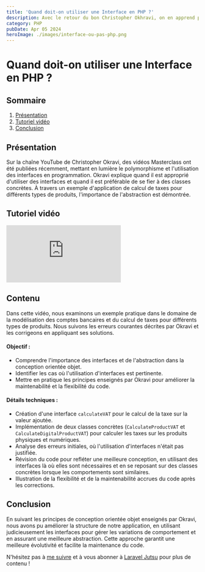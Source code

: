 ```yaml
---
title: 'Quand doit-on utiliser une Interface en PHP ?'
description: Avec le retour du bon Christopher Okhravi, on en apprend plus sur le polymorphisme.
category: PHP
pubDate: Apr 05 2024
heroImage: ./images/interface-ou-pas-php.png
---
```


# Quand doit-on utiliser une Interface en PHP ?

## Sommaire
1. [Présentation](#presentation)
2. [Tutoriel vidéo](#tutorielvideo)
3. [Conclusion](#conclusion)

## Présentation <a name="presentation"></a>

Sur la chaîne YouTube de Christopher Okravi, des vidéos Masterclass ont été publiées récemment, mettant en lumière le polymorphisme et l'utilisation des interfaces en programmation. Okravi explique quand il est approprié d'utiliser des interfaces et quand il est préférable de se fier à des classes concrètes. À travers un exemple d'application de calcul de taxes pour différents types de produits, l'importance de l'abstraction est démontrée.

## Tutoriel vidéo <a name="tutorielvideo"></a>

<iframe class="w-full aspect-video" src="https://www.youtube.com/embed/GwEIgvbO9vQ" frameborder="0" allowfullscreen></iframe>

## Contenu
Dans cette vidéo, nous examinons un exemple pratique dans le domaine de la modélisation des comptes bancaires et du calcul de taxes pour différents types de produits. Nous suivons les erreurs courantes décrites par Okravi et les corrigeons en appliquant ses solutions.

#### Objectif :
- Comprendre l'importance des interfaces et de l'abstraction dans la conception orientée objet.
- Identifier les cas où l'utilisation d'interfaces est pertinente.
- Mettre en pratique les principes enseignés par Okravi pour améliorer la maintenabilité et la flexibilité du code.

#### Détails techniques :
- Création d'une interface `calculateVAT` pour le calcul de la taxe sur la valeur ajoutée.
- Implémentation de deux classes concrètes (`CalculateProductVAT` et `CalculateDigitalProductVAT`) pour calculer les taxes sur les produits physiques et numériques.
- Analyse des erreurs initiales, où l'utilisation d'interfaces n'était pas justifiée.
- Révision du code pour refléter une meilleure conception, en utilisant des interfaces là où elles sont nécessaires et en se reposant sur des classes concrètes lorsque les comportements sont similaires.
- Illustration de la flexibilité et de la maintenabilité accrues du code après les corrections.

## Conclusion <a name="conclusion"></a>

En suivant les principes de conception orientée objet enseignés par Okravi, nous avons pu améliorer la structure de notre application, en utilisant judicieusement les interfaces pour gérer les variations de comportement et en assurant une meilleure abstraction. Cette approche garantit une meilleure évolutivité et facilite la maintenance du code.

N'hésitez pas à [me suivre](https://twitter.com/LaravelJutsu) et à vous abonner à [Laravel Jutsu](https://www.youtube.com/@LaravelJutsu) pour plus de contenu !